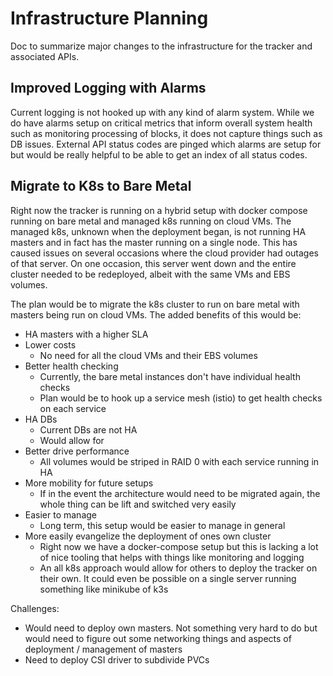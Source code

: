 # Infrastructure Planning

Doc to summarize major changes to the infrastructure for the tracker and associated APIs. 

## Improved Logging with Alarms 

Current logging is not hooked up with any kind of alarm system. While we do have alarms setup on critical metrics that inform overall system health such as monitoring processing of blocks, it does not capture things such as DB issues. External API status codes are pinged which alarms are setup for but would be really helpful to be able to get an index of all status codes. 

## Migrate to K8s to Bare Metal 

Right now the tracker is running on a hybrid setup with docker compose running on bare metal and managed k8s running on cloud VMs. The managed k8s, unknown when the deployment began, is not running HA masters and in fact has the master running on a single node. This has caused issues on several occasions where the cloud provider had outages of that server. On one occasion, this server went down and the entire cluster needed to be redeployed, albeit with the same VMs and EBS volumes. 

The plan would be to migrate the k8s cluster to run on bare metal with masters being run on cloud VMs. The added benefits of this would be:

- HA masters with a higher SLA 
- Lower costs
  - No need for all the cloud VMs and their EBS volumes
- Better health checking 
  - Currently, the bare metal instances don't have individual health checks 
  - Plan would be to hook up a service mesh (istio) to get health checks on each service 
- HA DBs
  - Current DBs are not HA 
  - Would allow for 
- Better drive performance 
  - All volumes would be striped in RAID 0 with each service running in HA 
- More mobility for future setups
  - If in the event the architecture would need to be migrated again, the whole thing can be lift and switched very easily 
- Easier to manage
  - Long term, this setup would be easier to manage in general 
- More easily evangelize the deployment of ones own cluster 
  - Right now we have a docker-compose setup but this is lacking a lot of nice tooling that helps with things like monitoring and logging
  - An all k8s approach would allow for others to deploy the tracker on their own. It could even be possible on a single server running something like minikube of k3s 

Challenges:

- Would need to deploy own masters. Not something very hard to do but would need to figure out some networking things and aspects of deployment / management of masters 
- Need to deploy CSI driver to subdivide PVCs 


